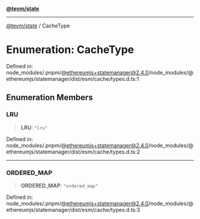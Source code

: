 [**@tevm/state**](../README.md)

***

[@tevm/state](../globals.md) / CacheType

# Enumeration: CacheType

Defined in: node\_modules/.pnpm/@ethereumjs+statemanager@2.4.0/node\_modules/@ethereumjs/statemanager/dist/esm/cache/types.d.ts:1

## Enumeration Members

### LRU

> **LRU**: `"lru"`

Defined in: node\_modules/.pnpm/@ethereumjs+statemanager@2.4.0/node\_modules/@ethereumjs/statemanager/dist/esm/cache/types.d.ts:2

***

### ORDERED\_MAP

> **ORDERED\_MAP**: `"ordered_map"`

Defined in: node\_modules/.pnpm/@ethereumjs+statemanager@2.4.0/node\_modules/@ethereumjs/statemanager/dist/esm/cache/types.d.ts:3
